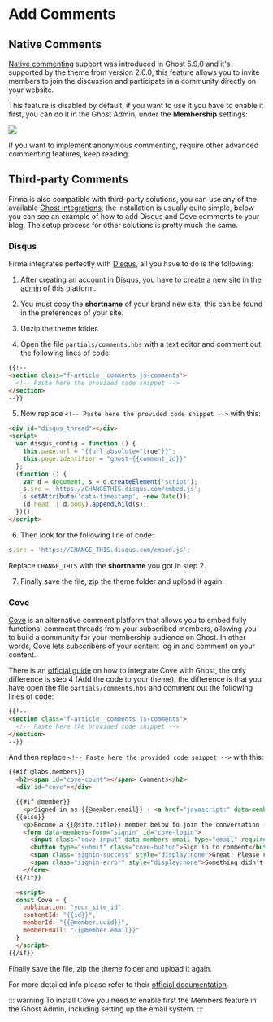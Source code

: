 # Add Comments

## Native Comments

[Native commenting](https://ghost.org/changelog/native-comments/) support was introduced in Ghost 5.9.0 and it's supported by the theme from version 2.6.0, this feature allows you to invite members to join the discussion and participate in a community directly on your website.

This feature is disabled by default, if you want to use it you have to enable it first, you can do it in the Ghost Admin, under the **Membership** settings:

![](https://res.cloudinary.com/edev/image/upload/v1661687833/firma/CleanShot_2022-08-28_at_13.56.42.png)

If you want to implement anonymous commenting, require other advanced commenting features, keep reading.

## Third-party Comments

Firma is also compatible with third-party solutions, you can use any of the available [Ghost integrations](https://ghost.org/integrations/?tag=community), the installation is usually quite simple, below you can see an example of how to add Disqus and Cove comments to your blog. The setup process for other solutions is pretty much the same.

### Disqus

Firma integrates perfectly with [Disqus](https://disqus.com/), all you have to do is the following:

1. After creating an account in Disqus, you have to create a new site in the [admin](https://disqus.com/admin) of this platform.

2. You must copy the **shortname** of your brand new site, this can be found in the preferences of your site.

3. Unzip the theme folder.

4. Open the file `partials/comments.hbs` with a text editor and comment out the following lines of code:

```html
{{!--
<section class="f-article__comments js-comments">
  <!-- Paste here the provided code snippet -->
</section>
--}}
```

5. Now replace `<!-- Paste here the provided code snippet -->` with this:

```html
<div id="disqus_thread"></div>
<script>
  var disqus_config = function () {
    this.page.url = "{{url absolute="true"}}";
    this.page.identifier = "ghost-{{comment_id}}"
  };
  (function () {
    var d = document, s = d.createElement('script');
    s.src = 'https://CHANGETHIS.disqus.com/embed.js';
    s.setAttribute('data-timestamp', +new Date());
    (d.head || d.body).appendChild(s);
  })();
</script>
```

6. Then look for the following line of code:

```js
s.src = 'https://CHANGE_THIS.disqus.com/embed.js';
```

Replace `CHANGE_THIS` with the **shortname** you got in step 2.

7. Finally save the file, zip the theme folder and upload it again.

### Cove

[Cove](https://cove.chat/) is an alternative comment platform that allows you to embed fully functional comment threads from your subscribed members, allowing you to build a community for your membership audience on Ghost. In other words, Cove lets subscribers of your content log in and comment on your content.

There is an [official guide](https://ghost.org/integrations/cove-comments/) on how to integrate Cove with Ghost, the only difference is step 4 (Add the code to your theme), the difference is that you have open the file `partials/comments.hbs` and comment out the following lines of code:

```html
{{!--
<section class="f-article__comments js-comments">
  <!-- Paste here the provided code snippet -->
</section>
--}}
```

And then replace `<!-- Paste here the provided code snippet -->` with this:

```html
{{#if @labs.members}}
  <h2><span id="cove-count"></span> Comments</h2>
  <div id="cove"></div>

  {{#if @member}}
    <p>Signed in as {{@member.email}} · <a href="javascript:" data-members-signout>Sign out</a></p>
  {{else}}
    <p>Become a {{@site.title}} member below to join the conversation (it's free!). As a member, you will also receive new posts by email (you can unsubscribe at any time).</p>
    <form data-members-form="signin" id="cove-login">
      <input class="cove-input" data-members-email type="email" required="true" placeholder="your@email.com" />
      <button type="submit" class="cove-button">Sign in to comment</button>
      <span class="signin-success" style="display:none">Great! Please check your inbox for a log in link.</span>
      <span class="signin-error" style="display:none">Something didn't work. Please try again.</span>
    </form>
  {{/if}}

  <script>
  const Cove = {
    publication: "your_site_id",
    contentId: "{{id}}",
    memberId: "{{@member.uuid}}",
    memberEmail: "{{@member.email}}"
  }
  </script>
{{/if}}
```

Finally save the file, zip the theme folder and upload it again.

For more detailed info please refer to their [official documentation](https://cove.chat/help/install-cove-in-ghost/).

::: warning
To install Cove you need to enable first the Members feature in the Ghost Admin, including setting up the email system.
:::
